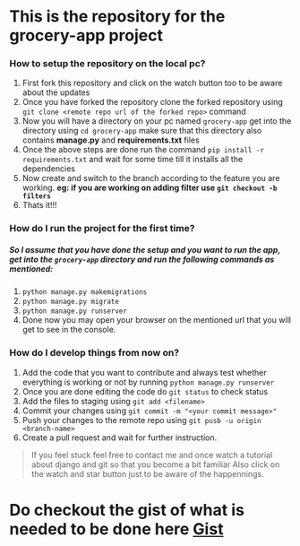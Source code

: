 # This is the repository for the grocery-app project

### How to setup the repository on the local pc?
1. First fork this repository and click on the watch button too to be aware about the updates
2. Once you have forked the repository clone the forked repository using `git clone <remote repo url of the forked repo>` command
3. Now you will have a directory on your pc named `grocery-app` get into the directory using `cd grocery-app` make sure that this directory also contains **manage.py** and **requirements.txt** files
4. Once the above steps are done run the command `pip install -r requirements.txt` and wait for some time till it installs all the dependencies
5. Now create and switch to the branch according to the feature you are working. **eg: if you are working on adding filter use `git checkout -b filters`**
6.  Thats it!!!

### How do I run the project for the first time?
##### So I assume that you have done the setup and you want to run the app, get into the `grocery-app` directory and run the following commands as mentioned:
1. `python manage.py makemigrations`
2. `python manage.py migrate`
3. `python manage.py runserver`
4. Done now you may open your browser on the mentioned url that you will get to see in the console.

### How do I develop things from now on?
1. Add the code that you want to contribute and always test whether everything is working or not by running `python manage.py runserver`
2. Once you are done editing the code do `git status` to check status
3. Add the files to staging using `git add <filename>`
4. Commit your changes using `git commit -m "<your commit message>"`
5. Push your changes to the remote repo using `git pusb -u origin <branch-name>`
6. Create a pull request and wait for further instruction.

> If you feel stuck feel free to contact me
> and once watch a tutorial about django and git so that you become a bit familiar
> Also click on the watch and star button just to be aware of the happennings.

# Do checkout the gist of what is needed to be done here [Gist](https://github.com/hdck007/gorcery-app/blob/master/gist.md)
